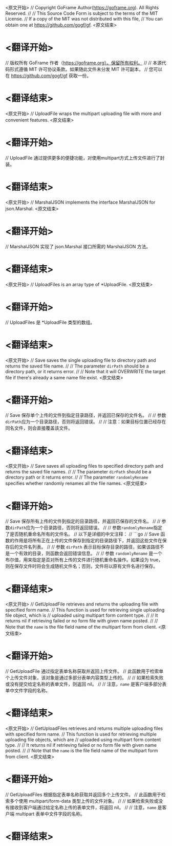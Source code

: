 
<原文开始>
// Copyright GoFrame Author(https://goframe.org). All Rights Reserved.
//
// This Source Code Form is subject to the terms of the MIT License.
// If a copy of the MIT was not distributed with this file,
// You can obtain one at https://github.com/gogf/gf.
<原文结束>

# <翻译开始>
// 版权所有 GoFrame 作者（https://goframe.org）。保留所有权利。
//
// 本源代码形式遵循 MIT 许可协议条款。如果随此文件未分发 MIT 许可副本，
// 您可以在 https://github.com/gogf/gf 获取一份。
# <翻译结束>


<原文开始>
// UploadFile wraps the multipart uploading file with more and convenient features.
<原文结束>

# <翻译开始>
// UploadFile 通过提供更多的便捷功能，对使用multipart方式上传文件进行了封装。
# <翻译结束>


<原文开始>
// MarshalJSON implements the interface MarshalJSON for json.Marshal.
<原文结束>

# <翻译开始>
// MarshalJSON 实现了 json.Marshal 接口所需的 MarshalJSON 方法。
# <翻译结束>


<原文开始>
// UploadFiles is an array type of *UploadFile.
<原文结束>

# <翻译开始>
// UploadFiles 是 *UploadFile 类型的数组。
# <翻译结束>


<原文开始>
// Save saves the single uploading file to directory path and returns the saved file name.
//
// The parameter `dirPath` should be a directory path, or it returns error.
//
// Note that it will OVERWRITE the target file if there's already a same name file exist.
<原文结束>

# <翻译开始>
// Save 保存单个上传的文件到指定目录路径，并返回已保存的文件名。
//
// 参数`dirPath`应为一个目录路径，否则将返回错误。
//
// 注意：如果目标位置已经存在同名文件，则会直接覆盖该文件。
# <翻译结束>


<原文开始>
// Save saves all uploading files to specified directory path and returns the saved file names.
//
// The parameter `dirPath` should be a directory path or it returns error.
//
// The parameter `randomlyRename` specifies whether randomly renames all the file names.
<原文结束>

# <翻译开始>
// Save 保存所有上传的文件到指定的目录路径，并返回已保存的文件名。
//
// 参数`dirPath`应为一个目录路径，否则将返回错误。
//
// 参数`randomlyRename`指定了是否随机重命名所有的文件名。
// 以下是详细的中文注释：
// ```go
// Save 函数的作用是将所有正在上传的文件保存到指定的目录路径下，并返回这些文件在保存后的文件名列表。
//
// 参数 `dirPath` 表示目标保存目录的路径，如果该路径不是一个有效的目录，则函数会返回错误信息。
//
// 参数 `randomlyRename` 是一个布尔值，用来指定是否对所有上传的文件进行随机重命名操作。如果设为 true，则在保存文件时将会生成随机文件名；否则，文件将以原有文件名进行保存。
# <翻译结束>


<原文开始>
// GetUploadFile retrieves and returns the uploading file with specified form name.
// This function is used for retrieving single uploading file object, which is
// uploaded using multipart form content type.
//
// It returns nil if retrieving failed or no form file with given name posted.
//
// Note that the `name` is the file field name of the multipart form from client.
<原文结束>

# <翻译开始>
// GetUploadFile 通过指定表单名称获取并返回上传文件。
// 此函数用于检索单个上传文件对象，该对象是通过多部分表单内容类型上传的。
//
// 如果检索失败或没有提交给定名称的表单文件，则返回 nil。
//
// 注意，`name` 是客户端多部分表单中文件字段的名称。
# <翻译结束>


<原文开始>
// GetUploadFiles retrieves and returns multiple uploading files with specified form name.
// This function is used for retrieving multiple uploading file objects, which are
// uploaded using multipart form content type.
//
// It returns nil if retrieving failed or no form file with given name posted.
//
// Note that the `name` is the file field name of the multipart form from client.
<原文结束>

# <翻译开始>
// GetUploadFiles 根据指定表单名称获取并返回多个上传文件。
// 此函数用于检索多个使用 multipart/form-data 类型上传的文件对象。
//
// 如果检索失败或没有接收到客户端通过给定名称上传的表单文件，将返回 nil。
//
// 注意，`name` 是客户端 multipart 表单中文件字段的名称。
# <翻译结束>

